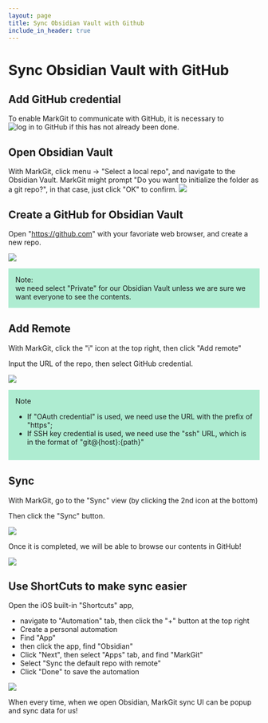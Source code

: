 ```yaml
---
layout: page
title: Sync Obsidian Vault with Github
include_in_header: true
---
```

# Sync Obsidian Vault with GitHub


## Add GitHub credential

To enable MarkGit to communicate with GitHub, it is necessary to ![log in to GitHub]((https://github.marknoteapp.com/MarkGit/oauth-github)) if this has not already been done.

## Open Obsidian Vault
With MarkGit, click menu -> "Select a local repo", and navigate to the  Obsidian Vault. 
MarkGit might prompt "Do you want to initialize the folder as a git repo?", in that case, just click "OK" to confirm.
![](/MarkGit/assets/images/1677396213.593087.png)

## Create a GitHub for Obsidian Vault
Open "https://github.com" with your favoriate web browser, and create a new repo.

![](/MarkGit/assets/images/1677396320.611451.png)

<div class='y'>
Note:<br/>
we need select "Private" for our Obsidian Vault unless we are sure we want everyone to see the contents.
</div>


## Add Remote
With MarkGit, click the "i" icon at the top right, then click "Add remote"

Input the URL of the repo, then select GitHub credential.

![](/MarkGit/assets/images/1677396115.396241.png)

<div class='y'> 
Note<br/>
<ul>
<li> If  "OAuth credential" is used, we need use the URL with the prefix of "https";</li>
<li> If SSH key credential is used, we need use the "ssh" URL, which is in the format of "git@{host}:{path}"</li>
</ul>
</div>


## Sync
With MarkGit, go to the "Sync" view (by clicking the 2nd icon at the bottom)

Then click the "Sync" button.

![](/MarkGit/assets/images/1677396140.549678.png)

Once it is completed, we will be able to browse our contents in GitHub!

![](/MarkGit/assets/images/1677396036.965742.png)

## Use ShortCuts to make sync easier
 Open the iOS built-in "Shortcuts" app,
- navigate to "Automation" tab, then click the "+" button at the top right
- Create a personal automation
- Find "App" 
- then click the app, find "Obsidian"
- Click "Next", then select "Apps" tab, and find "MarkGit"
- Select "Sync the default repo with remote"
- Click "Done" to save the automation

![](/MarkGit/assets/images/1677395970.415463.PNG)

When every time, when we open Obsidian, MarkGit sync UI can be popup and sync data for us!

<style>
    .mark-y, .y {
    padding: 1em;
    background-color: #AEECD1;
}
</style>
  



